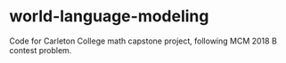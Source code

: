 # world-language-modeling
Code for Carleton College math capstone project, following MCM 2018 B  contest problem.
